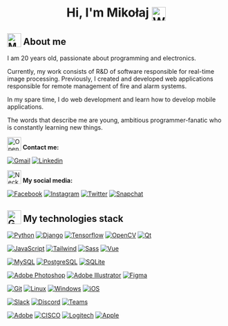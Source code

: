 
<h1 align="center">Hi, I'm Mikołaj <img valign="middle"  src="https://raw.githubusercontent.com/Tarikul-Islam-Anik/Animated-Fluent-Emojis/master/Emojis/Hand%20gestures/Waving%20Hand%20Light%20Skin%20Tone.png" alt="Waving Hand Light Skin Tone" width="32" height="32"  /></h1>

<h2><img valign="bottom" src="https://raw.githubusercontent.com/Tarikul-Islam-Anik/Animated-Fluent-Emojis/master/Emojis/People/Man%20Technologist.png" alt="Man Technologist" width="32" height="32" /> About me</h2>

I am 20 years old, passionate about programming and electronics.

Currently, my work consists of R&D of software responsible for real-time image processing.
Previously, I created and developed web applications responsible for remote management of fire and alarm systems.

In my spare time, I do web development and learn how to develop mobile applications.

The words that describe me are young, ambitious programmer-fanatic who is constantly learning new things.

<img valign="bottom"  src="https://raw.githubusercontent.com/Tarikul-Islam-Anik/Animated-Fluent-Emojis/master/Emojis/Objects/Open%20Mailbox%20with%20Raised%20Flag.png" alt="Open Mailbox with Raised Flag" width="32" height="32" /> **Contact me:**

[![Gmail](https://img.shields.io/badge/-Gmail-c14438?style=for-the-badge-round&logo=Gmail&logoColor=white&link=mailto:dudzmiko@gmail.com)](mailto:dudzmiko@gmail.com) 
[![Linkedin](https://img.shields.io/badge/-LinkedIn-0A66C2?style=for-the-badge-round&logo=Linkedin&logoColor=white&link=https://www.linkedin.com/in/dudzmiko/)](https://www.linkedin.com/in/dudzmiko/)

<img valign="bottom"  src="https://raw.githubusercontent.com/Tarikul-Islam-Anik/Animated-Fluent-Emojis/master/Emojis/Objects/Necktie.png" alt="Necktie" width="32" height="32" /> **My social media:**

[![Facebook](https://img.shields.io/badge/-Facebook-1877F2?style=for-the-badge-round&logo=Facebook&logoColor=white&link=https:/https://facebook.com/dudzmiko/)](https://facebook.com/dudzmiko/)
[![Instagram](https://img.shields.io/badge/-Instagram-E4405F?style=for-the-badge-round&logo=Instagram&logoColor=white&link=https:/https://instagram.com/dudzmiko/)](https://instagram.com/dudzmiko/)
[![Twitter](https://img.shields.io/badge/-Twitter-1DA1F2?style=for-the-badge-round&logo=Twitter&logoColor=white&link=https:/https://twitter.com/dudzmiko/)](https://twitter.com/dudzmiko/)
[![Snapchat](https://img.shields.io/badge/-Snapchat-FFFC00?style=for-the-badge-round&logo=Snapchat&logoColor=white&link=https://www.snapchat.com/add/mikolaj_dudzik?share_id=tgmjFIixwsg&locale=pl-PL)](https://www.snapchat.com/add/mikolaj_dudzik?share_id=tgmjFIixwsg&locale=pl-PL)

<!-- <h2>🔨 My currently works</h2> -->

<h2><img valign="bottom"  src="https://raw.githubusercontent.com/Tarikul-Islam-Anik/Animated-Fluent-Emojis/master/Emojis/Objects/Gear.png" alt="Gear" width="32" height="32" /> My technologies stack</h2>

<!-- [![C++](https://img.shields.io/badge/-C++-00599C?style=for-the-badge-round&logo=cplusplus&logoColor=white&link=https://github.com/dudzmiko/)](https://github.com/dudzmiko/) -->
[![Python](https://img.shields.io/badge/-Python-3776AB?style=for-the-badge-round&logo=python&logoColor=white&link=https://github.com/dudzmiko/)](https://github.com/dudzmiko/)
[![Django](https://img.shields.io/badge/-Django-092E20?style=for-the-badge-round&logo=django&logoColor=white&link=https://github.com/dudzmiko/)](https://github.com/dudzmiko/)
[![Tensorflow](https://img.shields.io/badge/-Tensorflow-FF6F00?style=for-the-badge-round&logo=tensorflow&logoColor=white&link=https://github.com/dudzmiko/)](https://github.com/dudzmiko/)
[![OpenCV](https://img.shields.io/badge/-OpenCV-5C3EE8?style=for-the-badge-round&logo=opencv&logoColor=white&link=https://github.com/dudzmiko/)](https://github.com/dudzmiko/)
[![Qt](https://img.shields.io/badge/-Qt-41CD52?style=for-the-badge-round&logo=qt&logoColor=white&link=https://github.com/dudzmiko/)](https://github.com/dudzmiko/)

<!-- [![YOLO](https://img.shields.io/badge/-YOLO-00FFFF?style=for-the-badge-round&logo=yolo&logoColor=white&link=https://github.com/dudzmiko/)](https://github.com/dudzmiko/) -->

<!-- [![HTML5](https://img.shields.io/badge/-HTML5-E34F26?style=for-the-badge-round&logo=html5&logoColor=white&link=https://github.com/dudzmiko/)](https://github.com/dudzmiko/) -->
<!-- [![CSS3](https://img.shields.io/badge/-CSS3-1572B6?style=for-the-badge-round&logo=css3&link=https://github.com/dudzmiko/)](https://github.com/dudzmiko/) -->
[![JavaScript](https://img.shields.io/badge/-JavaScript-F7DF1E?style=for-the-badge-round&logo=javascript&logoColor=white&link=https://github.com/dudzmiko/)](https://github.com/dudzmiko/)
[![Tailwind](https://img.shields.io/badge/-Tailwind-06B6D4?style=for-the-badge-round&logo=tailwindcss&logoColor=white&link=https://github.com/dudzmiko/)](https://github.com/dudzmiko/)
[![Sass](https://img.shields.io/badge/-Sass-CC6699?style=for-the-badge-round&logo=Sass&logoColor=white)](https://github.com/dudzmiko/)
[![Vue](https://img.shields.io/badge/-Vue-4FC08D?style=for-the-badge-round&logo=Vue.js&logoColor=white)](https://github.com/dudzmiko/)

<!-- [![PHP](https://img.shields.io/badge/-PHP-777BB4?style=for-the-badge-round&logo=php&logoColor=white&link=https://github.com/dudzmiko/)](https://github.com/dudzmiko/) -->

<!-- [![React](https://img.shields.io/badge/-React-61DAFB?style=for-the-badge-round&logo=react&logoColor=white&link=https://github.com/dudzmiko/)](https://github.com/dudzmiko/)
[![Styled Components](https://img.shields.io/badge/-Styled%20Components-DB7093?style=for-the-badge-round&logo=styled-components&logoColor=white&link=https://github.com/dudzmiko/)](https://github.com/dudzmiko/) -->

[![MySQL](https://img.shields.io/badge/-MySQL-4479A1?style=for-the-badge-round&logo=mysql&logoColor=white&link=https://github.com/dudzmiko/)](https://github.com/dudzmiko/)
[![PostgreSQL](https://img.shields.io/badge/-PostgreSQL-4169E1?style=for-the-badge-round&logo=postgresql&logoColor=white&link=https://github.com/dudzmiko/)](https://github.com/dudzmiko/)
[![SQLite](https://img.shields.io/badge/-SQLite-003B57?style=for-the-badge-round&logo=sqlite&logoColor=white&link=https://github.com/dudzmiko/)](https://github.com/dudzmiko/)
<!-- [![phpMyAdmin](https://img.shields.io/badge/-phpMyAdmin-6C78AF?style=for-the-badge-round&logo=phpmyadmin&logoColor=white&link=https://github.com/dudzmiko/)](https://github.com/dudzmiko/) -->

[![Adobe Photoshop](https://img.shields.io/badge/-Photoshop-31A8FF?style=for-the-badge-round&logo=adobe-photoshop&logoColor=white&link=https://github.com/dudzmiko/)](https://github.com/dudzmiko/)
[![Adobe Illustrator](https://img.shields.io/badge/-Illustrator-FF9A00?style=for-the-badge-round&logo=adobe-illustrator&logoColor=white&link=https://github.com/dudzmiko/)](https://github.com/dudzmiko/)
[![Figma](https://img.shields.io/badge/-Figma-F24E1E?style=for-the-badge-round&logo=Figma&logoColor=white)](https://github.com/dudzmiko/)

[![Git](https://img.shields.io/badge/-Git-F05032?style=for-the-badge-round&logo=git&logoColor=white)](https://github.com/dudzmiko/)
[![Linux](https://img.shields.io/badge/-Linux-FCC624?style=for-the-badge-round&logo=linux&logoColor=white)](https://github.com/dudzmiko/)
[![Windows](https://img.shields.io/badge/-Windows-0078D6?style=for-the-badge-round&logo=windows&logoColor=white)](https://github.com/dudzmiko/)
[![iOS](https://img.shields.io/badge/-iOS-000000?style=for-the-badge-round&logo=iOS&logoColor=white)](https://github.com/dudzmiko/)

[![Slack](https://img.shields.io/badge/-Slack-4A154B?style=for-the-badge-round&logo=slack&logoColor=white)](https://github.com/dudzmiko/)
[![Discord](https://img.shields.io/badge/-Discord-5865F2?style=for-the-badge-round&logo=discord&logoColor=white)](https://github.com/dudzmiko/)
[![Teams](https://img.shields.io/badge/-Teams-6264A7?style=for-the-badge-round&logo=microsoftteams&logoColor=white)](https://github.com/dudzmiko/)
<!-- [![Zoom](https://img.shields.io/badge/-Zoom-2D8CFF?style=for-the-badge-round&logo=zoom&logoColor=white)](https://github.com/dudzmiko/) -->
<!-- [![Meet](https://img.shields.io/badge/-Meet-00897B?style=for-the-badge-round&logo=googlemeet&logoColor=white)](https://github.com/dudzmiko/) -->

[![Adobe](https://img.shields.io/badge/-Adobe-FF0000?style=for-the-badge-round&logo=adobe&logoColor=white)](https://github.com/dudzmiko/)
[![CISCO](https://img.shields.io/badge/-Cisco-1BA0D7?style=for-the-badge-round&logo=cisco&logoColor=white)](https://github.com/dudzmiko/)
[![Logitech](https://img.shields.io/badge/-Logitech-00B8FC?style=for-the-badge-round&logo=logitech&logoColor=white)](https://github.com/dudzmiko/)
[![Apple](https://img.shields.io/badge/-Apple-000000?style=for-the-badge-round&logo=apple&logoColor=white)](https://github.com/dudzmiko/)

<!-- --- -->

<!-- 
[![Eslint](https://img.shields.io/badge/-Eslint-purple?style=for-the-badge-round&logo=Eslint&logoColor=white)](https://github.com/dudzmiko/)
[![Prettier](https://img.shields.io/badge/-Prettier-black?style=for-the-badge-round&logo=Prettier&logoColor=white)](https://github.com/dudzmiko/) -->

<!--
#### 📕 Learning

### ⚡ Microcontrollers

[![Arduino](https://img.shields.io/badge/-Arduino-00979D?style=for-the-badge-round&logo=arduino&logoColor=white&link=https://github.com/dudzmiko/)](https://github.com/dudzmiko/)
[![STM](https://img.shields.io/badge/-STM-03234B?style=for-the-badge-round&logo=STMicroelectronics&logoColor=white&link=https://github.com/dudzmiko/)](https://github.com/dudzmiko/)
[![RaspberryPi](https://img.shields.io/badge/-RaspberryPi-A22846?style=for-the-badge-round&logo=RaspberryPi&logoColor=white&link=https://github.com/dudzmiko/)](https://github.com/dudzmiko/)

### ⚙️ Other technologies
[![Git](https://img.shields.io/badge/-Git-F05032?style=for-the-badge-round&logo=git&logoColor=white&link=https://github.com/dudzmiko/)](https://github.com/dudzmiko/)

## 💻 Platforms
[![Windows](https://img.shields.io/badge/-Windows-0078D6?style=for-the-badge-round&logo=windows&logoColor=white&link=https://github.com/dudzmiko/)](https://github.com/dudzmiko/)
[![Linux](https://img.shields.io/badge/-Linux-FCC624?style=for-the-badge-round&logo=linux&logoColor=black&link=https://github.com/dudzmiko/)](https://github.com/dudzmiko/)
[![Android](https://img.shields.io/badge/-Android-3DDC84?style=for-the-badge-round&logo=android&logoColor=white&link=https://github.com/dudzmiko/)](https://github.com/dudzmiko/)

-->
<!--
**dudzmiko/dudzmiko** is a ✨ _special_ ✨ repository because its `README.md` (this file) appears on your GitHub profile.

<h3 >
  <img src="https://user-images.githubusercontent.com/58874363/178153155-b98759b2-dc85-4d11-99d8-e3a076ea0505.png" width="100px" height="100px">
  <img src="https://user-images.githubusercontent.com/58874363/178153060-b14d3b21-5635-445f-a685-0d0e5ecae6e5.png" width="100px" height="100px">
</h3>

Here are some ideas to get you started:

- 🔭 I’m currently working on ...
- 🌱 I’m currently learning ...
- 👯 I’m looking to collaborate on ...
- 🤔 I’m looking for help with ...
- 💬 Ask me about ...
- 📫 How to reach me: ...
- 😄 Pronouns: ...
- ⚡ Fun fact: ...
-->
